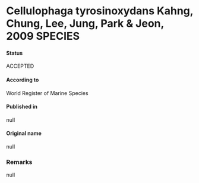 Cellulophaga tyrosinoxydans Kahng, Chung, Lee, Jung, Park & Jeon, 2009 SPECIES
=======

#### Status
ACCEPTED

#### According to
World Register of Marine Species

#### Published in
null

#### Original name
null

### Remarks
null
